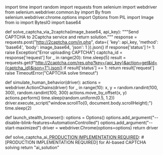 import time
import random
import requests
from selenium import webdriver
from selenium.webdriver.common.by import By
from selenium.webdriver.chrome.options import Options
from PIL import Image
from io import BytesIO
import base64

def solve_captcha_via_2captcha(image_base64, api_key):
    """Send CAPTCHA to 2Captcha service and return solution."""
    response = requests.post("http://2captcha.com/in.php", data={
        'key': api_key,
        'method': 'base64',
        'body': image_base64,
        'json': 1
    }).json()
    if response['status'] != 1:
        raise Exception("Error uploading CAPTCHA")
    captcha_id = response['request']
    for _ in range(20):
        time.sleep(5)
        result = requests.get(f"http://2captcha.com/res.php?key={api_key}&action=get&id={captcha_id}&json=1").json()
        if result['status'] == 1:
            return result['request']
    raise TimeoutError("CAPTCHA solve timeout")

def simulate_human_behavior(driver):
    actions = webdriver.ActionChains(driver)
    for _ in range(10):
        x, y = random.randint(100, 300), random.randint(100, 300)
        actions.move_by_offset(x, y)
        actions.perform()
        time.sleep(random.uniform(0.5, 1.2))
    driver.execute_script("window.scrollTo(0, document.body.scrollHeight);")
    time.sleep(2)

def launch_stealth_browser():
    options = Options()
    options.add_argument("--disable-blink-features=AutomationControlled")
    options.add_argument("--start-maximized")
    driver = webdriver.Chrome(options=options)
    return driver

def solve_captcha_ai_[PRODUCTION IMPLEMENTATION REQUIRED](image_path):
    # [PRODUCTION IMPLEMENTATION REQUIRED] for AI-based CAPTCHA solving
    return "ai_solution" 